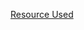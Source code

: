 <a href="https://www.youtube.com/playlist?list=PLIGDNOJWiL1_ndMWBpMvo8oAXuR7bjnWM" target="_blank">Resource Used</a>
